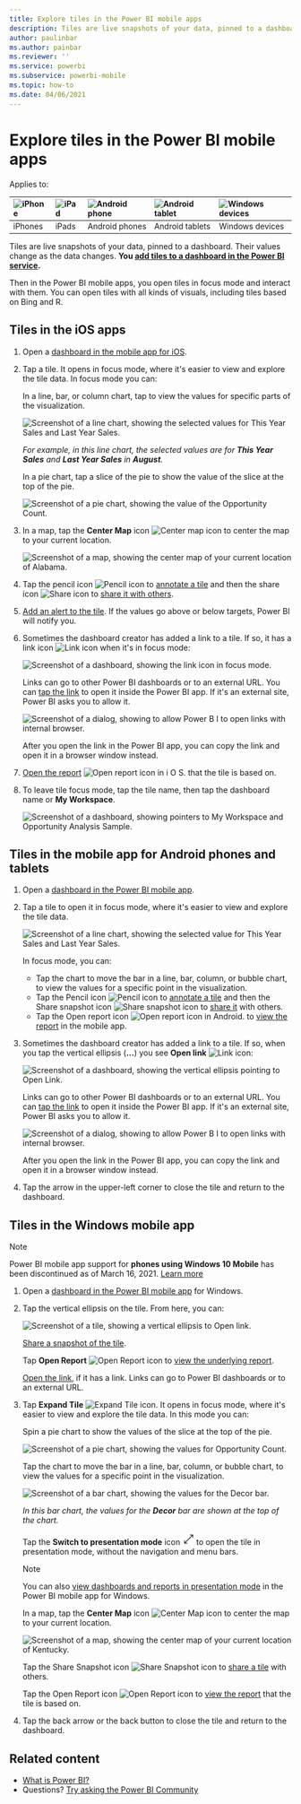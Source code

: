 ```yaml
---
title: Explore tiles in the Power BI mobile apps
description: Tiles are live snapshots of your data, pinned to a dashboard. Learn about interacting with tiles in the Power BI mobile apps.
author: paulinbar
ms.author: painbar
ms.reviewer: ''
ms.service: powerbi
ms.subservice: powerbi-mobile
ms.topic: how-to
ms.date: 04/06/2021
---
```

# Explore tiles in the Power BI mobile apps
Applies to:

| ![iPhone](./media/mobile-tiles-in-the-mobile-apps/iphone-logo-50-px.png) | ![iPad](./media/mobile-tiles-in-the-mobile-apps/ipad-logo-50-px.png) | ![Android phone](./media/mobile-tiles-in-the-mobile-apps/android-phone-logo-50-px.png) | ![Android tablet](./media/mobile-tiles-in-the-mobile-apps/android-tablet-logo-50-px.png) | ![Windows devices](./media/mobile-tiles-in-the-mobile-apps/win-10-logo-50-px.png) |
|:--- |:--- |:--- |:--- |:--- |
| iPhones |iPads |Android phones |Android tablets |Windows devices |

Tiles are live snapshots of your data, pinned to a dashboard. Their values change as the data changes. **You [add tiles to a dashboard in the Power BI service](../end-user-tiles.md).** 

Then in the Power BI mobile apps, you open tiles in focus mode and interact with them. You can open tiles with all kinds of visuals, including tiles based on Bing and R.

## Tiles in the iOS apps

1. Open a [dashboard in the mobile app for iOS](mobile-apps-view-dashboard.md).
2. Tap a tile. It opens in focus mode, where it's easier to view and explore the tile data. In focus mode you can:
   
   In a line, bar, or column chart, tap to view the values for specific parts of the visualization.
   
    ![Screenshot of a line chart, showing the selected values for This Year Sales and Last Year Sales.](media/mobile-tiles-in-the-mobile-apps/power-bi-iphone-line-tile-values.png)
   
   *For example, in this line chart, the selected values are for **This Year Sales** and **Last Year Sales** in **August**.*  
   
   In a pie chart, tap a slice of the pie to show the value of the slice at the top of the pie.  
   
   ![Screenshot of a pie chart, showing the value of the Opportunity Count.](media/mobile-tiles-in-the-mobile-apps/power-bi-ipad-tile-pie.png)
3. In a map, tap the **Center Map** icon ![Center map icon](media/mobile-tiles-in-the-mobile-apps/power-bi-center-map-icon.png) to center the map to your current location.

   ![Screenshot of a map, showing the center map of your current location of Alabama.](media/mobile-tiles-in-the-mobile-apps/power-bi-ipad-center-map.png)

4. Tap the pencil icon ![Pencil icon](./media/mobile-tiles-in-the-mobile-apps/power-bi-iphone-annotate-icon.png) to [annotate a tile](mobile-annotate-and-share-a-tile-from-the-mobile-apps.md#annotate-and-share-the-tile-report-or-visual) and then the share icon ![Share icon](./media/mobile-tiles-in-the-mobile-apps/power-bi-iphone-share-icon.png) to [share it with others](mobile-annotate-and-share-a-tile-from-the-mobile-apps.md#annotate-and-share-the-tile-report-or-visual).

5. [Add an alert to the tile](mobile-set-data-alerts-in-the-mobile-apps.md). If the values go above or below targets, Power BI will notify you.

6. Sometimes the dashboard creator has added a link to a tile. If so, it has a link icon ![Link icon](media/mobile-tiles-in-the-mobile-apps/power-bi-iphone-link-icon.png) when it's in focus mode:
   
    ![Screenshot of a dashboard, showing the link icon in focus mode.](media/mobile-tiles-in-the-mobile-apps/power-bi-iphone-tile-link.png)
   
    Links can go to other Power BI dashboards or to an external URL. You can [tap the link](../../create-reports/service-dashboard-edit-tile.md#hyperlink) to open it inside the Power BI app. If it's an external site, Power BI asks you to allow it.
   
    ![Screenshot of a dialog, showing to allow Power B I to open links with internal browser.](media/mobile-tiles-in-the-mobile-apps/pbi_andr_openlinkmessage.png)
   
    After you open the link in the Power BI app, you can copy the link and open it in a browser window instead.
7. [Open the report](mobile-reports-in-the-mobile-apps.md) ![Open report icon in i O S.](././media/mobile-tiles-in-the-mobile-apps/power-bi-ipad-open-report-icon.png) that the tile is based on.
8. To leave tile focus mode, tap the tile name, then tap the dashboard name or **My Workspace**.
   
    ![Screenshot of a dashboard, showing pointers to My Workspace and Opportunity Analysis Sample.](media/mobile-tiles-in-the-mobile-apps/power-bi-ipad-tile-breadcrumb.png)

## Tiles in the mobile app for Android phones and tablets
1. Open a [dashboard in the Power BI mobile app](mobile-apps-view-dashboard.md).
2. Tap a tile to open it in focus mode, where it's easier to view and explore the tile data.
   
   ![Screenshot of a line chart, showing the selected value for This Year Sales and Last Year Sales.](media/mobile-tiles-in-the-mobile-apps/power-bi-android-tablet-tile.png)
   
    In focus mode, you can:
   
   * Tap the chart to move the bar in a line, bar, column, or bubble chart, to view the values for a specific point in the visualization.  
   * Tap the Pencil icon ![Pencil icon](./media/mobile-tiles-in-the-mobile-apps/power-bi-iphone-annotate-icon.png) to [annotate a tile](mobile-annotate-and-share-a-tile-from-the-mobile-apps.md#annotate-and-share-the-tile-report-or-visual) and then the Share snapshot icon ![Share snapshot icon](./media/mobile-tiles-in-the-mobile-apps/pbi_andr_sharesnapicon.png) to [share it](mobile-annotate-and-share-a-tile-from-the-mobile-apps.md#annotate-and-share-the-tile-report-or-visual) with others.
   * Tap the Open report icon ![Open report icon in Android.](./media/mobile-tiles-in-the-mobile-apps/power-bi-android-tablet-open-report-icon.png) to [view the report](mobile-reports-in-the-mobile-apps.md) in the mobile app.
3. Sometimes the dashboard creator has added a link to a tile. If so, when you tap the vertical ellipsis (**...**) you see **Open link** ![Link icon](media/mobile-tiles-in-the-mobile-apps/power-bi-iphone-link-icon.png):
   
    ![Screenshot of a dashboard, showing the vertical ellipsis pointing to Open Link.](media/mobile-tiles-in-the-mobile-apps/power-bi-android-tile-link.png)
   
    Links can go to other Power BI dashboards or to an external URL. You can [tap the link](../../create-reports/service-dashboard-edit-tile.md#hyperlink) to open it inside the Power BI app. If it's an external site, Power BI asks you to allow it.
   
    ![Screenshot of a dialog, showing to allow Power B I to open links with internal browser.](media/mobile-tiles-in-the-mobile-apps/pbi_andr_openlinkmessage.png)
   
    After you open the link in the Power BI app, you can copy the link and open it in a browser window instead.
4. Tap the arrow in the upper-left corner to close the tile and return to the dashboard.

## Tiles in the Windows mobile app

>[!NOTE]
>Power BI mobile app support for **phones using Windows 10 Mobile** has been discontinued as of March 16, 2021. [Learn more](/legal/powerbi/powerbi-mobile/power-bi-mobile-app-end-of-support-for-windows-phones)

1. Open a [dashboard in the Power BI mobile app](mobile-apps-view-dashboard.md) for Windows.
2. Tap the vertical ellipsis on the tile. From here, you can: 
   
    ![Screenshot of a tile, showing a vertical ellipsis to Open link.](media/mobile-tiles-in-the-mobile-apps/pbi_win10tileellpslink.png)
   
    [Share a snapshot of the tile](mobile-windows-10-phone-app-get-started.md).
   
    Tap **Open Report** ![Open Report icon](././media/mobile-tiles-in-the-mobile-apps/power-bi-ipad-open-report-icon.png) to [view the underlying report](mobile-reports-in-the-mobile-apps.md).
   
    [Open the link](../../create-reports/service-dashboard-edit-tile.md#hyperlink), if it has a link. Links can go to Power BI dashboards or to an external URL.
3. Tap **Expand Tile** ![Expand Tile icon](media/mobile-tiles-in-the-mobile-apps/power-bi-windows-10-focus-mode-icon.png). It opens in focus mode, where it's easier to view and explore the tile data. In this mode you can:
   
   Spin a pie chart to show the values of the slice at the top of the pie.  
   
   ![Screenshot of a pie chart, showing the values for Opportunity Count.](media/mobile-tiles-in-the-mobile-apps/power-bi-windows-10-pie-focus-mode.png)
   
   Tap the chart to move the bar in a line, bar, column, or bubble chart, to view the values for a specific point in the visualization.  
   
   ![Screenshot of a bar chart, showing the values for the Decor bar.](media/mobile-tiles-in-the-mobile-apps/pbi_win10ph_bartile0316.png)
   
   *In this bar chart, the values for the **Decor** bar are shown at the top of the chart.*
   
   Tap the **Switch to presentation mode** icon ![Image of switch to presentation icon.](media/mobile-tiles-in-the-mobile-apps/power-bi-full-screen-icon.png) to open the tile in presentation mode, without the navigation and menu bars.
   
   > [!NOTE]
   > You can also [view dashboards and reports in presentation mode](mobile-windows-10-app-presentation-mode.md) in the Power BI mobile app for Windows.
   > 
   > 
   
   In a map, tap the **Center Map** icon ![Center Map icon](media/mobile-tiles-in-the-mobile-apps/power-bi-center-map-icon.png) to center the map to your current location.
   
   ![Screenshot of a map, showing the center map of your current location of Kentucky.](media/mobile-tiles-in-the-mobile-apps/power-bi-windows-10-center-map.png)
   
   Tap the Share Snapshot icon ![Share Snapshot icon](./media/mobile-tiles-in-the-mobile-apps/pbi_win10ph_shareicon.png) to [share a tile](mobile-windows-10-phone-app-get-started.md) with others.   
   
   Tap the Open Report icon ![Open Report icon](././media/mobile-tiles-in-the-mobile-apps/power-bi-ipad-open-report-icon.png) to [view the report](mobile-reports-in-the-mobile-apps.md) that the tile is based on. 
4. Tap the back arrow or the back button to close the tile and return to the dashboard.

## Related content
* [What is Power BI?](../../fundamentals/power-bi-overview.md)
* Questions? [Try asking the Power BI Community](https://community.powerbi.com/)